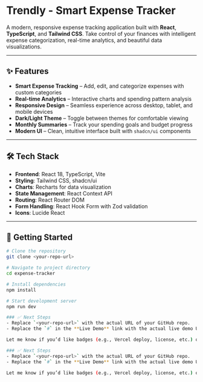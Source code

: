 # Trendly - Smart Expense Tracker

A modern, responsive expense tracking application built with **React**, **TypeScript**, and **Tailwind CSS**. Take control of your finances with intelligent expense categorization, real-time analytics, and beautiful data visualizations.

---

## ✨ Features

- **Smart Expense Tracking** – Add, edit, and categorize expenses with custom categories  
- **Real-time Analytics** – Interactive charts and spending pattern analysis  
- **Responsive Design** – Seamless experience across desktop, tablet, and mobile devices  
- **Dark/Light Theme** – Toggle between themes for comfortable viewing  
- **Monthly Summaries** – Track your spending goals and budget progress  
- **Modern UI** – Clean, intuitive interface built with `shadcn/ui` components  

---

## 🛠️ Tech Stack

- **Frontend**: React 18, TypeScript, Vite  
- **Styling**: Tailwind CSS, shadcn/ui  
- **Charts**: Recharts for data visualization  
- **State Management**: React Context API  
- **Routing**: React Router DOM  
- **Form Handling**: React Hook Form with Zod validation  
- **Icons**: Lucide React  

---

## 🚀 Getting Started

```bash
# Clone the repository
git clone <your-repo-url>

# Navigate to project directory
cd expense-tracker

# Install dependencies
npm install

# Start development server
npm run dev

### ✅ Next Steps
- Replace `<your-repo-url>` with the actual URL of your GitHub repo.
- Replace the `#` in the **Live Demo** link with the actual live demo URL if available.

Let me know if you’d like badges (e.g., Vercel deploy, license, etc.) or contribution guidelines added!

### ✅ Next Steps
- Replace `<your-repo-url>` with the actual URL of your GitHub repo.
- Replace the `#` in the **Live Demo** link with the actual live demo URL if available.

Let me know if you’d like badges (e.g., Vercel deploy, license, etc.) or contribution guidelines added!

